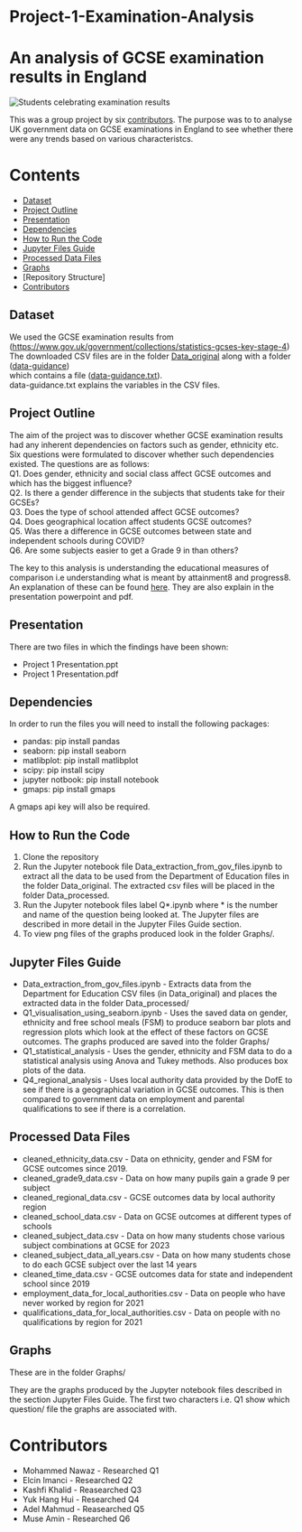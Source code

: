 # Project-1-Examination-Analysis
# An analysis of GCSE examination results in England  

![Students celebrating examination results](https://i2-prod.dailyrecord.co.uk/incoming/article27697944.ece/ALTERNATES/s810/1_Park-Mains-High-school-pupils-in-Erskine-celebrate-their-success-in-this-years-exam-results-Photo.jpg)
  
This was a group project by six [contributors](Contributors). The purpose was to to analyse UK government data on GCSE examinations in England to see whether there were any trends based on various characteristcs.
  
# Contents
- [Dataset](Dataset)
- [Project Outline]("Project%20Outline")
- [Presentation](Presentation)
- [Dependencies](Dependencies)
- [How to Run the Code](How%20to%20%20Run%20the%20Code)
- [Jupyter Files Guide](Jupyter%20Files%20Guide)
- [Processed Data Files](Processed%20Data%20Files)
- [Graphs](Graphs)
- [Repository Structure]
- [Contributors](Contributors)
  
## Dataset
  
We used the GCSE examination results from (https://www.gov.uk/government/collections/statistics-gcses-key-stage-4)  
The downloaded CSV files are in the folder [Data_original](Data_original/) along with a folder ([data-guidance](Data_original/data-guidance))  
which contains a file ([data-guidance.txt](Data_original/data-guidance/data-guidance.txt)).  
data-guidance.txt explains the variables in the CSV files.
  
## Project Outline
  
The aim of the project was to discover whether GCSE examination results had any inherent dependencies on factors such as gender, ethnicity etc.  
Six questions were formulated to discover whether such dependencies existed. The questions are as follows:  
Q1. Does gender, ethnicity and social class affect GCSE outcomes and which has the biggest influence?  
Q2. Is there a gender difference in the subjects that students take for their GCSEs?  
Q3. Does the type of school attended affect GCSE outcomes?  
Q4. Does geographical location affect students GCSE outcomes?  
Q5. Was there a difference in GCSE outcomes between state and independent schools during COVID?  
Q6. Are some subjects easier to get a Grade 9 in than others?  
    
The key to this analysis is understanding the educational measures of comparison i.e understanding what is meant by attainment8 and progress8. An explanation of these can be found [here](https://blog.teamsatchel.com/hubfs/attainment-8-progress-8/understanding-progress-8-and-attainment-8-guide-updated.pdf?_hsenc=p2ANqtz--mMC7EY3_ViZu0TCTPKC__Rl8OVLuyLcMRsrv2VUM3QvoVA1eKjrIhnl_gjPAvLt4LQplTBzfUXm3IfiW_9pZZs2FBkw&_hsmi=73553619&hsCtaTracking=ee55283f-6588-4711-8425-3f54f663067c%7Cd685e0f9-2208-40fd-afda-adfdebc83226#:~:text=Progress%208%20has%20been%20introduced,of%20Attainment%208%20is%20necessary.). They are also explain in the presentation powerpoint and pdf.
  
## Presentation
    
There are two files in which the findings have been shown:
- Project 1 Presentation.ppt
- Project 1 Presentation.pdf
  
## Dependencies

In order to run the files you will need to install the following packages:    
- pandas:                pip install pandas  
- seaborn:               pip install seaborn  
- matlibplot:            pip install matlibplot  
- scipy:                 pip install scipy  
- jupyter notbook:       pip install notebook  
- gmaps:                 pip install gmaps  
  
A gmaps api key will also be required.   

## How to Run the Code
  
1. Clone the repository  
2. Run the Jupyter notebook file Data_extraction_from_gov_files.ipynb to extract all the data to be used from the Department of Education files in the folder Data_original. The extracted csv files will be placed in the folder Data_processed.
3. Run the Jupyter notebook files label Q*.ipynb where * is the number and name of the question being looked at. The Jupyter files are described in more detail in the Jupyter Files Guide section.
4. To view png files of the graphs produced look in the folder Graphs/.
  
## Jupyter Files Guide
  
- Data_extraction_from_gov_files.ipynb  -  Extracts data from the Department for Education CSV files (in Data_original) and places the extracted data in the folder Data_processed/
- Q1_visualisation_using_seaborn.ipynb  -  Uses the saved data on gender, ethnicity and free school meals (FSM) to produce seaborn bar plots and regression plots which look at the effect of these factors on GCSE outcomes. The graphs produced are saved into the folder Graphs/
- Q1_statistical_analysis - Uses the gender, ethnicity and FSM data to do a statistical analysis using Anova and Tukey methods. Also produces box plots of the data.  
- Q4_regional_analysis - Uses local authority data provided by the DofE to see if there is a geographical variation in GCSE outcomes. This is then compared to government data on employment and parental qualifications to see if there is a correlation.

## Processed Data Files
  
- cleaned_ethnicity_data.csv - Data on ethnicity, gender and FSM for GCSE outcomes since 2019. 
- cleaned_grade9_data.csv - Data on how many pupils gain a grade 9 per subject
- cleaned_regional_data.csv - GCSE outcomes data by local authority region
- cleaned_school_data.csv - Data on GCSE outcomes at different types of schools
- cleaned_subject_data.csv - Data on how many students chose various subject combinations at GCSE for 2023
- cleaned_subject_data_all_years.csv - Data on how many students chose to do each GCSE subject over the last 14 years  
- cleaned_time_data.csv - GCSE outcomes data for state and independent school since 2019
- employment_data_for_local_authorities.csv - Data on people who have never worked by region for 2021
- qualifications_data_for_local_authorities.csv - Data on people with no qualifications by region for 2021

## Graphs
  
These are in the folder Graphs/

They are the graphs produced by the Jupyter notebook files described in the section Jupyter Files Guide.
The first two characters i.e. Q1 show which question/ file the graphs are associated with.

# Contributors
- Mohammed Nawaz - Researched Q1
- Elcin Imanci - Researched Q2
- Kashfi Khalid - Reasearched Q3
- Yuk Hang Hui - Researched Q4
- Adel Mahmud - Reasearched Q5
- Muse Amin - Researched Q6

